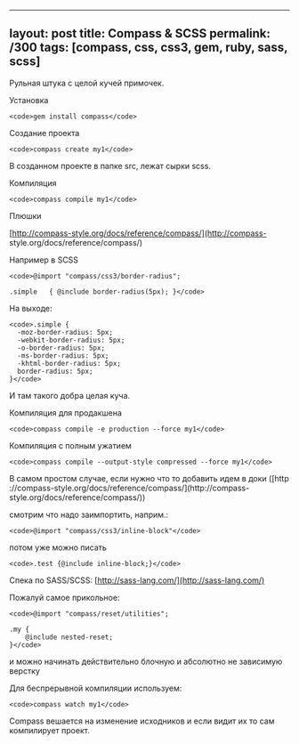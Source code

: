---
layout: post
title: Compass &#038; SCSS
permalink: /300
tags: [compass, css, css3, gem, ruby, sass, scss]
----

Рульная штука с целой кучей примочек.


Установка

    
    <code>gem install compass</code>


Создание проекта

    
    <code>compass create my1</code>


В созданном проекте в папке src, лежат сырки scss.


Компиляция

    
    <code>compass compile my1</code>


Плюшки


[http://compass-style.org/docs/reference/compass/](http://compass-
style.org/docs/reference/compass/)


Например в SCSS

    
    <code>@import "compass/css3/border-radius";
    
    .simple   { @include border-radius(5px); }</code>


На выходе:

    
    <code>.simple {
      -moz-border-radius: 5px;
      -webkit-border-radius: 5px;
      -o-border-radius: 5px;
      -ms-border-radius: 5px;
      -khtml-border-radius: 5px;
      border-radius: 5px;
    }</code>


И там такого добра целая куча.


Компиляция для продакшена

    
    <code>compass compile -e production --force my1</code>


Компиляция с полным ужатием

    
    <code>compass compile --output-style compressed --force my1</code>


В самом простом случае, если нужно что то добавить идем в доки ([http
://compass-style.org/docs/reference/compass/](http://compass-
style.org/docs/reference/compass/))


смотрим что надо заимпортить, наприм.:

    
    <code>@import "compass/css3/inline-block"</code>


потом уже можно писать

    
    <code>.test {@include inline-block;}</code>


Спека по SASS/SCSS: [http://sass-lang.com/](http://sass-lang.com/)


Пожалуй самое прикольное:

    
    <code>@import "compass/reset/utilities";
    
    .my {
    	@include nested-reset;
    }</code>


и можно начинать действительно блочную и абсолютно не зависимую верстку


Для беспрерывной компиляции используем:

    
    <code>compass watch my1</code>




Compass вешается на изменение исходников и если видит их то сам компилирует
проект.

